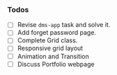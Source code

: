 ### Todos
- [ ] Revise `dms-app` task and solve it.
- [ ] Add forget password page.
- [ ] Complete Grid class.
- [ ] Responsive grid layout
- [ ] Animation and Transition
- [ ] Discuss Portfolio webpage